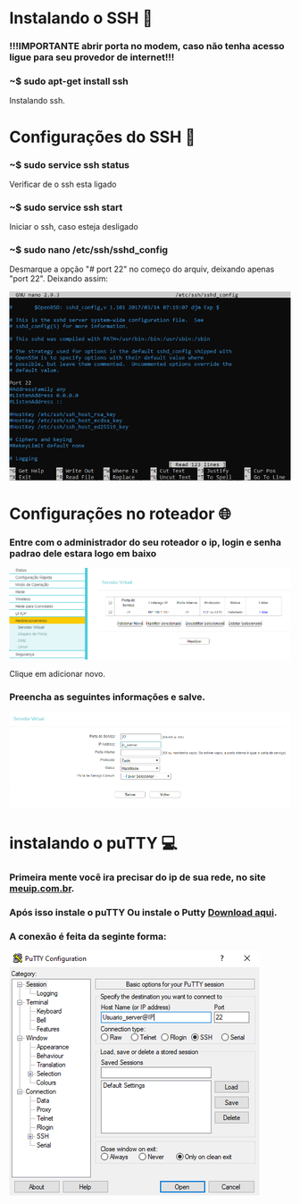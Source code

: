 # Instalando o SSH :dvd:

### !!!IMPORTANTE abrir porta no modem, caso não tenha acesso ligue para seu provedor de internet!!!

### ~$ sudo apt-get install ssh  
Instalando ssh.

# Configurações do SSH :wrench:  
### ~$ sudo service ssh status
Verificar de o ssh esta ligado

### ~$ sudo service ssh start  
Iniciar o ssh, caso esteja desligado  

### ~$ sudo nano /etc/ssh/sshd_config
Desmarque a opção "# port 22" no começo do arquiv, deixando apenas "port 22". Deixando assim:  

![sshd.config](https://github.com/CaioFranzo/ssh.server_rede_externa/blob/master/sshd.PNG?raw=true)  

# Configurações no roteador :globe_with_meridians:  

### Entre com o administrador do seu roteador o ip, login e senha padrao dele estara logo em baixo  

![caminho_roteador.config](https://github.com/CaioFranzo/ssh.server_rede_externa/blob/master/caminho_roteador.PNG?raw=true)  

Clique em adicionar novo.

### Preencha as seguintes informações e salve.  

![caminho_roteador2.config](https://github.com/CaioFranzo/ssh.server_rede_externa/blob/master/caminho_roteador2.PNG?raw=true)

# instalando o puTTY :computer:  

### Primeira mente você ira precisar do ip de sua rede, no site [meuip.com.br](https://www.meuip.com.br/).  

### Após isso instale o puTTY Ou instale o Putty [Download aqui](https://www.ssh.com/ssh/putty/download).

### A conexão é feita da seginte forma:  

![Putty.PNG](https://github.com/CaioFranzo/Server_Samba/blob/master/putty.PNG?raw=true)

